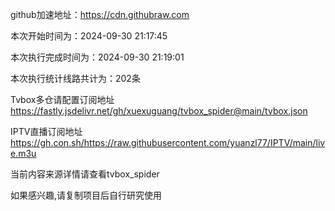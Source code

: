 
    
github加速地址：https://cdn.githubraw.com
    
本次开始时间为：2024-09-30 21:17:45

本次执行完成时间为：2024-09-30 21:19:01

本次执行统计线路共计为：202条

Tvbox多仓请配置订阅地址 https://fastly.jsdelivr.net/gh/xuexuguang/tvbox_spider@main/tvbox.json

IPTV直播订阅地址 https://gh.con.sh/https://raw.githubusercontent.com/yuanzl77/IPTV/main/live.m3u

当前内容来源详情请查看tvbox_spider

如果感兴趣,请复制项目后自行研究使用
